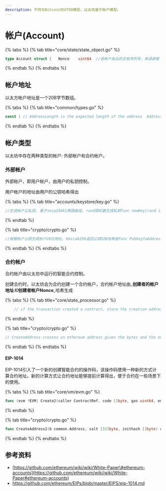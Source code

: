 ```yaml
---
description: 不同与Bitcoin的UTXO模型，以太坊基于帐户模型。
---
```


# 帐户\(Account\)

{% tabs %}
{% tab title="core/state/state\_object.go" %}
```go
type Account struct {	Nonce    uint64  //该帐户发出的交易序列号，单调递增	Balance  *big.Int //该帐户的余额	Root     common.Hash // 该帐户的状态存储, 一棵mpt树, root存储树根hash	CodeHash []byte //合约帐户对应的合约代码hash，外部帐户该值为空}
```
{% endtab %}
{% endtabs %}

## 帐户地址

以太方帐户地址是一个20B字节数组。

{% tabs %}
{% tab title="common/types.go" %}
```go
const (	// AddressLength is the expected length of the address	AddressLength = 20)// Address represents the 20 byte address of an Ethereum account.type Address [AddressLength]byte
```
{% endtab %}
{% endtabs %}

## 帐户类型

以太坊中存在两种类型的帐户: 外部帐户和合约帐户。

### 外部帐户

外部帐户，即用户帐户，由用户的私钥控制。

用户帐户的地址由用户的公钥哈希得出

{% tabs %}
{% tab title="accounts/keystore/key.go" %}
```go
//生成帐户公私钥, 基于secp256k1椭圆曲线, rand随机数生成私钥func newKey(rand io.Reader) (*Key, error) {	privateKeyECDSA, err := ecdsa.GenerateKey(crypto.S256(), rand)	if err != nil {		return nil, err	}	return newKeyFromECDSA(privateKeyECDSA), nil}//生成帐户的keyfunc newKeyFromECDSA(privateKeyECDSA *ecdsa.PrivateKey) *Key {	id := uuid.NewRandom()	key := &Key{		Id:         id,		Address:    crypto.PubkeyToAddress(privateKeyECDSA.PublicKey), //见crypto.go文件		PrivateKey: privateKeyECDSA,	}	return key}
```
{% endtab %}

{% tab title="crypto/crypto.go" %}
```go
//根据帐户公钥生成帐户20位地址, Keccak256返回公钥32B哈希值func PubkeyToAddress(p ecdsa.PublicKey) common.Address {	pubBytes := FromECDSAPub(&p)	return common.BytesToAddress(Keccak256(pubBytes[1:])[12:])}
```
{% endtab %}
{% endtabs %}

### 合约帐户

合约帐户由以太坊中运行的智能合约控制。

创建合约时，以太坊会为合约创建一个合约帐户，合约帐户地址由_**创建者的帐户地址**_和_**创建者帐户Nonce**_哈希生成

{% tabs %}
{% tab title="core/state\_processor.go" %}
```go
    // if the transaction created a contract, store the creation address in the receipt.	if msg.To() == nil {	    //vmenv.Context.Origin是合约创建者的帐户地址	    //tx.Nonce是合约创建者发出创建合约交易时的Nonce		receipt.ContractAddress = crypto.CreateAddress(vmenv.Context.Origin, tx.Nonce()) //参见crypto.go	}
```
{% endtab %}

{% tab title="crypto/crypto.go" %}
```go
// CreateAddress creates an ethereum address given the bytes and the noncefunc CreateAddress(b common.Address, nonce uint64) common.Address {	data, _ := rlp.EncodeToBytes([]interface{}{b, nonce})	return common.BytesToAddress(Keccak256(data)[12:])}
```
{% endtab %}
{% endtabs %}

#### EIP-1014

EIP-1014引入了一个新的创建智能合约的操作码，该操作码使用一种新的方式计算合约地址。新的计算方式让合约地址能够提前计算得出，便于合约在一些场景下的使用。

{% tabs %}
{% tab title="core/vm/evm.go" %}
```go
func (evm *EVM) Create2(caller ContractRef, code []byte, gas uint64, endowment *big.Int, salt *big.Int) (ret []byte, contractAddr common.Address, leftOverGas uint64, err error) {	codeAndHash := &codeAndHash{code: code}	contractAddr = crypto.CreateAddress2(caller.Address(), common.BigToHash(salt), codeAndHash.Hash().Bytes())	return evm.create(caller, codeAndHash, gas, endowment, contractAddr)}
```
{% endtab %}

{% tab title="crypto/crypto.go" %}
```go
func CreateAddress2(b common.Address, salt [32]byte, inithash []byte) common.Address {	return common.BytesToAddress(Keccak256([]byte{0xff}, b.Bytes(), salt[:], inithash)[12:])}
```
{% endtab %}
{% endtabs %}

## 参考资料

* [https://github.com/ethereum/wiki/wiki/White-Paper\#ethereum-accounts](https://github.com/ethereum/wiki/wiki/White-Paper#ethereum-accounts)
* https://github.com/ethereum/EIPs/blob/master/EIPS/eip-1014.md

